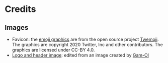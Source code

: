 # Credits

## Images
* Favicon: the [emoji graphics](https://github.com/twitter/twemoji/blob/master/assets/svg/1f4fc.svg) are from the open source project [Twemoji](https://twemoji.twitter.com/). The graphics are copyright 2020 Twitter, Inc and other contributors. The graphics are licensed under CC-BY 4.0.
* [Logo and header image](https://pixabay.com/illustrations/cyberpunk-sunset-grid-mountains-6487723/): edited from an image created by [Gam-Ol](https://pixabay.com/users/gam-ol-2829280/?tab=about)
